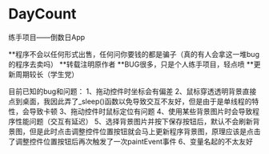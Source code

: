 # DayCount
练手项目——倒数日App

**程序不会以任何形式出售，任何问你要钱的都是骗子（真的有人会拿这一堆bug的程序去卖吗）
**转载注明原作者
**BUG很多，只是个人练手项目，轻点喷
**更新周期较长（学生党）

目前已知的bug和问题：
1、拖动控件时坐标会有偏差
2、鼠标穿透透明背景直接点到桌面，我因此弄了_sleep()函数以免导致交互不友好，但是由于是单线程的特性，会导致卡顿
3、拖动控件时鼠标定位有问题
4、使用某些背景图片时会导致程序性能问题（交互有延迟）
5、选择背景图片并按下保存按钮后，默认不会刷新背景图，但是此时点击调整控件位置按钮就会马上更新程序背景图，原理应该是点击了调整控件位置按钮后再次触发了一次paintEvent事件
6、变量名起的不太友好
